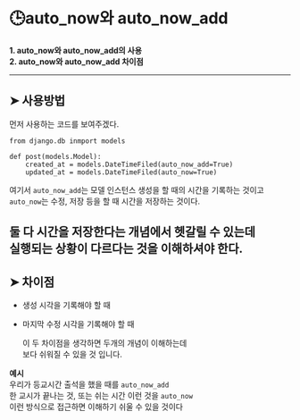 # 🕒auto_now와 auto_now_add

**1. auto_now와 auto_now_add의 사용**  
**2. auto_now와 auto_now_add 차이점**  

---
## ➤ 사용방법
먼저 사용하는 코드를 보여주겠다.
```
from django.db inmport models

def post(models.Model):
    created_at = models.DateTimeFiled(auto_now_add=True)
    updated_at = models.DateTimeFiled(auto_now=True)
```    
여기서 `auto_now_add`는 모델 인스턴스 생성을 할 때의 시간을 기록하는 것이고  
`auto_now`는 수정, 저장 등을 할 때 시간을 저장하는 것이다.  
  
둘 다 시간을 저장한다는 개념에서 헷갈릴 수 있는데  
실행되는 상황이 다르다는 것을 이해하셔야 한다.
---
## ➤ 차이점
- 생성 시각을 기록해야 할 때  
- 마지막 수정 시각을 기록해야 할 때   
  
  이 두 차이점을 생각하면 두개의 개념이 이해하는데  
  보다 쉬워질 수 있을 것 입니다.
  
**예시**  
우리가 등교시간 출석을 했을 때를 `auto_now_add`  
한 교시가 끝나는 것, 또는 쉬는 시간 이런 것을 `auto_now`  
이런 방식으로 접근하면 이해하기 쉬울 수 있을 것이다